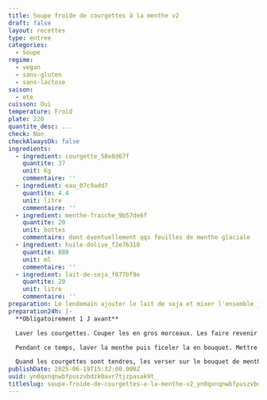 ```yaml
---
title: Soupe froide de courgettes à la menthe v2
draft: false
layout: recettes
type: entree
categories:
  - Soupe
regime:
  - vegan
  - sans-gluten
  - sans-lactose
saison:
  - ete
cuisson: Oui
temperature: Froid
plate: 220
quantite_desc: ...
check: Non
checkAlwaysOk: false
ingredients:
  - ingredient: courgette_58e8d67f
    quantite: 37
    unit: Kg
    commentaire: ''
  - ingredient: eau_07c9add7
    quantite: 4.4
    unit: litre
    commentaire: ''
  - ingredient: menthe-fraiche_9b57de6f
    quantite: 20
    unit: bottes
    commentaire: dont éventuellement qqs feuilles de menthe glaciale
  - ingredient: huile-dolive_f2e76310
    quantite: 880
    unit: ml
    commentaire: ''
  - ingredient: lait-de-soja_f077bf9e
    quantite: 20
    unit: litre
    commentaire: ''
preparation: Le lendemain ajouter le lait de soja et mixer l'ensemble jusqu'à ce que la texture soit bien lisse (rajouter éventuelement un peu d'eau selon la texture souhaitée).  rectifier son assaisonement. Puis juste avant de servir verser dans les verres et mettre un filet d'huile d'olive et une feuille de menthe par verre.
preparation24h: |-
  **Obligatoirement 1 J avant**

  Laver les courgettes. Couper les en gros morceaux. Les faire revenir rapidemment à feu fort dans 2 càs d'huile d'olive. Puis mettre sur feu doux, ajouter 20cL d'eau et placer la gaze de menthe sous les courgettes, saler, poivrer. Couvrir et laisser mijoter.

  Pendant ce temps, laver la menthe puis ficeler la en bouquet. Mettre de côté 20 petites feuilles de menthe pour la déco.

  Quand les courgettes sont tendres, les verser sur le bouquet de menthe. Refroidir et mettre au frais toute la nuit.
publishDate: 2025-06-19T15:32:00.000Z
uuid: yn0qxnqnwbfpuszvbdzk0avr7tjzpasak9t_
titleslug: soupe-froide-de-courgettes-a-la-menthe-v2_yn0qxnqnwbfpuszvbdzk0avr7tjzpasak9t_
---
```


